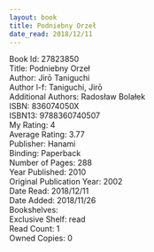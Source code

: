 ```yaml
---
layout: book
title: Podniebny Orzeł
date_read: 2018/12/11
---
```


Book Id: 27823850<br />
Title: Podniebny Orzeł<br />
Author: Jirō Taniguchi<br />
Author l-f: Taniguchi, Jirō<br />
Additional Authors: Radosław Bolałek<br />
ISBN: 836074050X<br />
ISBN13: 9788360740507<br />
My Rating: 4<br />
Average Rating: 3.77<br />
Publisher: Hanami<br />
Binding: Paperback<br />
Number of Pages: 288<br />
Year Published: 2010<br />
Original Publication Year: 2002<br />
Date Read: 2018/12/11<br />
Date Added: 2018/11/26<br />
Bookshelves: <br />
Exclusive Shelf: read<br />
Read Count: 1<br />
Owned Copies: 0<br />

